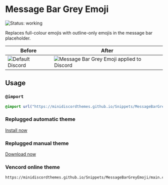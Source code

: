 [default]: https://minidiscordthemes.github.io/Snippets/MessageBarGreyEmoji/default.avif
[preview]: https://minidiscordthemes.github.io/Snippets/MessageBarGreyEmoji/preview.avif

# Message Bar Grey Emoji
![Status: working](https://img.shields.io/badge/status-working-green?style=flat-square)

Replaces full-colour emojis with outline-only emojis in the message bar placeholder.

| Before                           | After                                                      |
| -------------------------------- | ---------------------------------------------------------- |
| ![Default Discord][default] | ![Message Bar Grey Emoji applied to Discord][preview] |

## Usage
### `@import`
```css
@import url("https://minidiscordthemes.github.io/Snippets/MessageBarGreyEmoji/main.css");
```
### Replugged automatic theme
[Install now](https://replugged.dev/install?identifier=net.saltssaumure.MessageBarGreyEmoji)
### Replugged manual theme
[Download now](https://github.com/MiniDiscordThemes/Snippets/releases/latest/download/net.saltssaumure.MessageBarGreyEmoji.asar)
### Vencord online theme
```
https://minidiscordthemes.github.io/Snippets/MessageBarGreyEmoji/main.css
```